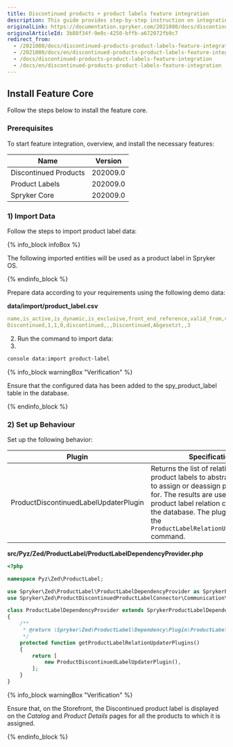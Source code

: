 ```yaml
---
title: Discontinued products + product labels feature integration
description: This guide provides step-by-step instruction on integrating Discontinued Products + Product Labels feature into a Spryker-based project.
originalLink: https://documentation.spryker.com/2021080/docs/discontinued-products-product-labels-feature-integration
originalArticleId: 3b88f34f-9e0c-4250-bffb-a672072fb9c7
redirect_from:
  - /2021080/docs/discontinued-products-product-labels-feature-integration
  - /2021080/docs/en/discontinued-products-product-labels-feature-integration
  - /docs/discontinued-products-product-labels-feature-integration
  - /docs/en/discontinued-products-product-labels-feature-integration
---
```


## Install Feature Core
Follow the steps below to install the feature core.


### Prerequisites
To start feature integration, overview, and install the necessary features:

| Name | Version |
| --- | --- |
| Discontinued Products | 202009.0 |
| Product Labels | 202009.0 |
| Spryker Core | 202009.0 |

### 1) Import Data
Follow the steps to import product label data:

{% info_block infoBox %}

The following imported entities will be used as a product label in Spryker OS.

{% endinfo_block %}

Prepare data according to your requirements using the following demo data:

**data/import/product_label.csv**

```yaml
name,is_active,is_dynamic,is_exclusive,front_end_reference,valid_from,valid_to,name.en_US,product_abstract_skus,priority
Discontinued,1,1,0,discontinued,,,Discontinued,Abgesetzt,,3
```

2. Run the command to import data:
3. 
```bash
console data:import product-label
``` 

{% info_block warningBox "Verification" %}

Ensure that the configured data has been added to the spy_product_label  table in the database.

{% endinfo_block %}

### 2) Set up Behaviour

Set up the following behavior:

| Plugin | Specification | Prerequisites | Namespace |
| --- | --- | --- | --- |
| ProductDiscontinuedLabelUpdaterPlugin | Returns the list of relations of product labels to abstract products to assign or deassign product labels for. The results are used to persist product label relation changes into the database. The plugin is called by the `ProductLabelRelationUpdaterConsole` command. | None | Spryker\Zed\ProductDiscontinuedProductLabelConnector\Communication\Plugin |

**src/Pyz/Zed/ProductLabel/ProductLabelDependencyProvider.php**

```php
<?php

namespace Pyz\Zed\ProductLabel;

use Spryker\Zed\ProductLabel\ProductLabelDependencyProvider as SprykerProductLabelDependencyProvider;
use Spryker\Zed\ProductDiscontinuedProductLabelConnector\Communication\Plugin\ProductDiscontinuedLabelUpdaterPlugin;

class ProductLabelDependencyProvider extends SprykerProductLabelDependencyProvider
{
    /**
     * @return \Spryker\Zed\ProductLabel\Dependency\Plugin\ProductLabelRelationUpdaterPluginInterface[]
     */
    protected function getProductLabelRelationUpdaterPlugins()
    {
        return [
            new ProductDiscontinuedLabelUpdaterPlugin(),
        ];
    }
}
```

{% info_block warningBox "Verification" %}

Ensure that, on the Storefront, the Discontinued product label is displayed on the *Catalog* and *Product Details* pages for all the products to which it is assigned.

{% endinfo_block %}
